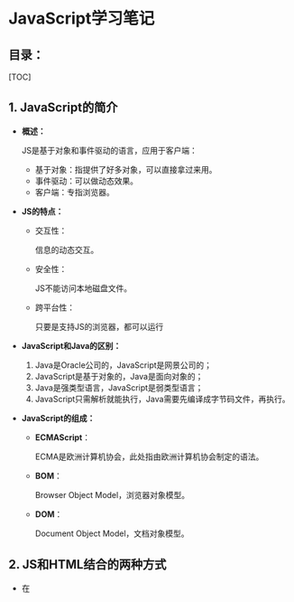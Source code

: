 # JavaScript学习笔记

## 目录：

[TOC]

## 1. JavaScript的简介

- **概述：**

  JS是基于对象和事件驱动的语言，应用于客户端：

  - 基于对象：指提供了好多对象，可以直接拿过来用。
  - 事件驱动：可以做动态效果。
  - 客户端：专指浏览器。

- **JS的特点：**

  - 交互性：

    信息的动态交互。

  - 安全性：

    JS不能访问本地磁盘文件。

  - 跨平台性：

    只要是支持JS的浏览器，都可以运行

- **JavaScript和Java的区别：**

  1. Java是Oracle公司的，JavaScript是网景公司的；
  2. JavaScript是基于对象的，Java是面向对象的；
  3. Java是强类型语言，JavaScript是弱类型语言；
  4. JavaScript只需解析就能执行，Java需要先编译成字节码文件，再执行。

- **JavaScript的组成：**

  - **ECMAScript**：

    ECMA是欧洲计算机协会，此处指由欧洲计算机协会制定的语法。

  - **BOM**：

    Browser Object Model，浏览器对象模型。

  - **DOM**：

    Document Object Model，文档对象模型。



## 2. JS和HTML结合的两种方式

- 在<script>标签中写入代码：

  ```html
  <script type="text/javascript">
  	JavaScript代码...
  </script>
  ```

- 使用<script>标签，引入一个外部JS文件：

  ```html
  <script type="text/javascript" src="Demo.js">
  </script>
  ```

**注意事项：**

	使用第二种方式（引入外部文件）的时候，就不用在标签内写代码了，因为不会执行。



## 3. 常用

- alert(参数)

  弹出消息提示框。

- document.write(内容);

  向页面中写入内容。



## 4. 原始类型和声明变量

- **声明变量：**

  JavaScript使用**var**声明变量。

- **原始类型：**

  JavaScript的原始数据类型有如下五种：

  - string（字符串）

    ```javascript
    var s = "Hello";
    ```

  - number（数字）

    ```javascript
    var n = 10;
    ```

  - boolean（布尔）

    ```javascript
    var flag = false;
    ```

  - null

    表示对象引用为空。

  - undefined

    定义了一个变量，不过并没有赋值，那么就是undefined。

- **扩展：**

  **typeof()**函数可以返回当前变量的数据类型。



## 5. 运算符

JavaScript运算符的使用方法**基本与Java运算符的相同**，此处仅列出一些常见的**不同之处**：

- JavaScript的**number类型不区分整数和小数**，所以当进行如下运算时，会有不同结果：

  ```
  int/var j = 123;
  j / 1000 * 1000;		//Java：0，JavaScript：123
  ```

  JavaScript的数字型num包含整数和小数。

- 当用**一个字符串减去一个数字**的时候，Java会报错，而JavaScript：

  - 若字符串是一个数字，会返回一个正确的计算结果
  - 若字符串不是一个数字，会返回NaN

- **boolean类变量**参与计算的时候：

  true的值相当于是1，false相当于是0。

- **==和===的区别**：

  - ==比较的只是值
  - ===比较值和类型



## 6. 数组

- **JS数组的定义方式：**

  1. 

     ```javascript
     var arr = [1, 2, 3];
     var arr2 = [1, "2", true]
     ```

  2. 

     ```javascript
     var arr = new Array(5);		//定义一个数组，长度是5
     ```

  3. 

     ```javascript
     var arr = new Array(1, "2", false);
     ```

- **重要事项：**

  1. 数组可以通过属性length获取长度，和Java相同。
  2. 数组中可以存放不同数据类型的数据。



## 7. 函数

- **定义函数的三种方式：**

  1. 正常定义

     ```javascript
     function 方法名(参数列表){
         方法体;
         return 返回值;		//根据需要可有可无
     }
     ```

  2. 匿名函数

     ```javascript
     function(参数列表){
         方法体;
         return 返回值;		//根据需要可有可无
     }
     ```

     ```javascript
     var 函数名 = function(参数列表){
         方法体;
         return 返回值;		//根据需要可有可无
     }
     ```

  3. 动态函数（使用较少）：

     ```javascript
     var 方法名 = new Function("参数列表", "方法体和返回值");
     ```

     举例：

     ```javascript
     var add = new Function("a,b", "var sum;sum = a + b;return sum;");
     ```


## 8. JS的全局变量和局部变量

- **全局变量：**

  在script标签中（函数外）定义的变量，这个变量在任何JS部分都可以使用，包括：

  - 方法外部
  - 方法内部
  - 另一个script标签中
  - 在页面关闭后销毁

- **局部变量：**

  在方法内部定义一个变量，只能在方法内部使用。

  在函数执行完毕后销毁。



## 9. 事件

- **概述**：

  HTML中的元素可以添加属性，来使当发生特定的事件时，执行一些JavaScript代码。

- **举例**：

  ```javascript
  <button onclick="getElementById('demo').innerHTML=Date()">
  ```

- **常见的HTML事件**：

  - onchange：HTML元素改变
  - onclick：用户点击HTML元素
  - onmouseover：用户在一个HTML元素上移动鼠标
  - onmouseout：用户在一个HTML元素上移开鼠标
  - onkeydown：用户按下键盘按键
  - onload：浏览器已完成页面的加载

